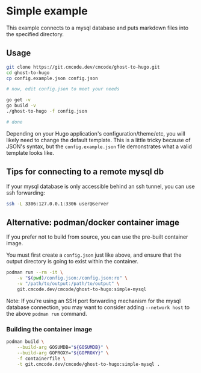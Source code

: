 # Simple example

This example connects to a mysql database and puts markdown files into the specified directory.

## Usage

```bash
git clone https://git.cmcode.dev/cmcode/ghost-to-hugo.git
cd ghost-to-hugo
cp config.example.json config.json

# now, edit config.json to meet your needs

go get -v
go build -v
./ghost-to-hugo -f config.json

# done
```

Depending on your Hugo application's configuration/theme/etc, you will likely need to change the default template. This is a little tricky because of JSON's syntax, but the `config.example.json` file demonstrates what a valid template looks like.

## Tips for connecting to a remote mysql db

If your mysql database is only accessible behind an ssh tunnel, you can use ssh forwarding:

```bash
ssh -L 3306:127.0.0.1:3306 user@server
```

## Alternative: podman/docker container image

If you prefer not to build from source, you can use the pre-built container image.

You must first create a `config.json` just like above, and ensure that the output directory is going to exist within the container.

```bash
podman run --rm -it \
    -v "$(pwd)/config.json:/config.json:ro" \
    -v "/path/to/output:/path/to/output" \
    git.cmcode.dev/cmcode/ghost-to-hugo:simple-mysql
```

Note: If you're using an SSH port forwarding mechanism for the mysql database connection, you may want to consider adding `--network host` to the above `podman run` command.

### Building the container image

```bash
podman build \
    --build-arg GOSUMDB="${GOSUMDB}" \
    --build-arg GOPROXY="${GOPROXY}" \
    -f containerfile \
    -t git.cmcode.dev/cmcode/ghost-to-hugo:simple-mysql .
```
